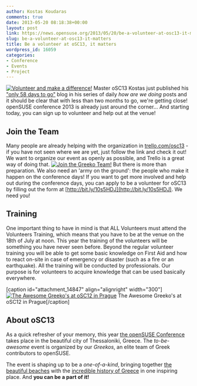 ```yaml
---
author: Kostas Koudaras
comments: true
date: 2013-05-20 08:18:38+00:00
layout: post
link: https://news.opensuse.org/2013/05/20/be-a-volunteer-at-osc13-it-matters/
slug: be-a-volunteer-at-osc13-it-matters
title: Be a volunteer at oSC13, it matters
wordpress_id: 16059
categories:
- Conference
- Events
- Project
---
```


[![Volunteer and make a difference!](//news.opensuse.org/wp-content/uploads/2013/05/ajs-20110912-osc11-0004_D300_2914-XL.jpg)](//news.opensuse.org/wp-content/uploads/2013/05/ajs-20110912-osc11-0004_D300_2914-XL.jpg)
Master oSC13 Kostas just published his ["only 58 days to go"](http://e-tote-kala.blogspot.com/2013/05/organizing-osc13-58-days-before.html) blog in his series of daily _how are we doing_ posts and it should be clear that with less than two months to go, we're getting close! openSUSE conference 2013 is already just around the corner... And starting today, you can sign up to volunteer and help out at the venue!


## Join the Team


Many people are already helping with the organization in [trello.com/osc13](https://trello.com/osc13) - if you have not seen where we are yet, just follow the link and check it out! We want to organize our event as openly as possible, and Trello is a great way of doing that.
[![Join the Greeko Team!](//news.opensuse.org/wp-content/uploads/2013/05/i_want_you_green-265x300.png)](//news.opensuse.org/wp-content/uploads/2013/05/i_want_you_green.png)
But there is more than preparation. We also need an 'army on the ground': the people who make it happen on the conference days! If you want to get more involved and help out during the conference days, you can apply to be a volunteer for oSC13 by filling out the form at [http://bit.ly/10s5HDJ](http://bit.ly/10s5HDJ). We need you!


## Training


One important thing to have in mind is that ALL Volunteers must attend the Volunteers Training, which means that you have to be at the venue on the 18th of July at noon. This year the training of the volunteers will be something you have never seen before. Beyond the regular volunteer training you will be able to get some basic knowledge on First Aid and how to react on-site in case of emergency or disaster (such as a fire or an earthquake). All the training will be conducted by professionals. Our purpose is for volunteers to acquire knowledge that can be used basically everywhere.

[caption id="attachment_14847" align="alignright" width="300"][![The Awesome Greeko's at oSC12 in Prague](//news.opensuse.org/wp-content/uploads/2013/01/Day2-Sunday-070_DSC_7662.jpg)](//news.opensuse.org/wp-content/uploads/2013/01/Day2-Sunday-070_DSC_7662.jpg) The Awesome Greeko's at oSC12 in Prague[/caption]


## About oSC13


As a quick refresher of your memory, this year [the openSUSE Conference](http://conference.opensuse.org) takes place in the beautiful city of Thessaloniki, Greece. The _to-be-awesome_ event is organized by our _Greekos_, an elite team of Greek contributors to openSUSE.

The event is shaping up to be a _one-of-a-kind_, bringing together [the beautiful beaches](https://www.google.com/search?q=thessaloniki+beach&tbm=isch) with the [incredible history of Greece](http://en.wikipedia.org/wiki/Ancient_Greek_philosophy) in one inspiring place. And **you can be a part of it!**
